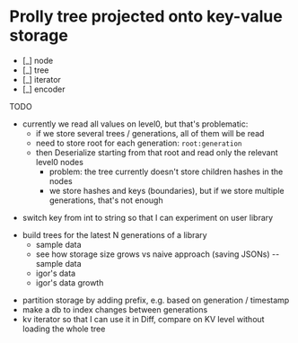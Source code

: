 # Prolly tree projected onto key-value storage

- [_] node
- [_] tree
- [_] iterator
- [_] encoder

TODO
+ currently we read all values on level0, but that's problematic:
  - if we store several trees / generations, all of them will be read
  + need to store root for each generation: `root:generation`
  + then Deserialize starting from that root and read only the relevant level0 nodes
    - problem: the tree currently doesn't store children hashes in the nodes
    - we store hashes and keys (boundaries), but if we store multiple generations, that's not enough
- switch key from int to string so that I can experiment on user library
+ build trees for the latest N generations of a library
  + sample data
  + see how storage size grows vs naive approach (saving JSONs) -- sample data
  - igor's data
  - igor's data growth
- partition storage by adding prefix, e.g. based on generation / timestamp
- make a db to index changes between generations
- kv iterator so that I can use it in Diff, compare on KV level without loading the whole tree